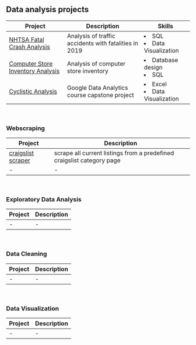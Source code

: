 
## Data analysis projects

|  Project  |  Description  | Skills |
|---|  --- | - |
|  [NHTSA Fatal Crash Analysis](/fatal_crash_project)  | Analysis of traffic accidents with fatalities in 2019 | <li>SQL</li> <li>Data Visualization</li> |
| [Computer Store Inventory Analysis](hardware_store) | Analysis of computer store inventory | <li>Database design</li> <li>SQL</li> |
| [Cyclistic Analysis](/google_capstone) | Google Data Analytics course capstone project | <li>Excel</li> <li>Data Visualization</li> |
<br>

###  Webscraping  
|  Project  |  Description  |
|  ---  |  ---  |
|  [craigslist scraper](/craigslist_scraper)  |  scrape all current listings from a predefined craigslist category page  |
|  -  |  -  |
<br>

### Exploratory Data Analysis
|  Project  |  Description  |
| ---  |  ---  |
|  -  |  -  |
<br>

### Data Cleaning
|  Project  |  Description  |
| ---  |  ---  |
|  -  |  -  |
<br>

### Data Visualization
|  Project  |  Description  |
| ---  |  ---  |
|  -  |  -  |
<br>

